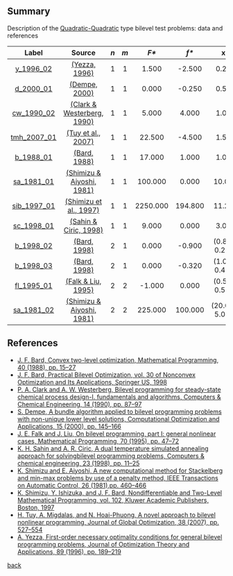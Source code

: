 ##  Summary

Description of the [Quadratic-Quadratic](QP-QP-problems) type bilevel test problems: data and references

| Label                        | Source                                                      |  _n_  |  _m_  |   _F*_    |   _f*_  |       __x*__      |               __y*__             |
| :--------------------------: |:-----------------------------------------------------------:|:-----:|:-----:|:---------:|:-------:|:-----------------:|:--------------------------------:|
| [y_1996_02](y_1996_02)       | [(Yezza, 1996)][Yezza, 1996]                                |  1    |   1   |  1.500    | -2.500  | 0.250             | 0.000                            |
| [d_2000_01](d_2000_01)       | [(Dempe, 2000)][Dempe, 2000]                                |  1    |   1   |  0.000    | -0.250  | 0.500             | -0.500                           |
| [cw_1990_02](cw_1990_02)     | [(Clark & Westerberg, 1990)][Clark & Westerberg, 1990]      |  1    |   1   |  5.000    |  4.000  | 1.000             | 3.000                            |
| [tmh_2007_01](tmh_2007_01)   | [(Tuy et al., 2007)][Tuy et al., 2007]                      |  1    |   1   |  22.500   | -4.500  | 1.500             | 4.500                            |
| [b_1988_01](b_1988_01) | [(Bard, 1988)][Bard, 1988]                                        |  1    |   1   |  17.000   |  1.000  | 1.000             | 0.000                            |
| [sa_1981_01](sa_1981_01)     | [(Shimizu & Aiyoshi, 1981)][Shimizu & Aiyoshi, 1981]        |  1    |   1   |  100.000  |  0.000  | 10.000            | 10.000                           |
| [sib_1997_01](sib_1997_01)   | [(Shimizu et al., 1997)][Shimizu et al., 1997]              |  1    |   1   |  2250.000 | 194.800 | 11.250            | 5.000                            |
| [sc_1998_01](sc_1998_01)     | [(Sahin & Ciric, 1998)][Sahin & Ciric, 1998]                |  1    |   1   |  9.000    |  0.000  | 3.000             | 5.000                            |
| [b_1998_02](b_1998_02)       | [(Bard, 1998)][Bard, 1998]                                  |  2    |   1   |  0.000    | -0.900  | (0.800, 0.200)    | 1.000                            |
| [b_1998_03](b_1998_03)       | [(Bard, 1998)][Bard, 1998]                                  |  2    |   1   |  0.000    | -0.320  | (1.000, 0.400)    | 0.800                            |
| [fl_1995_01](fl_1995_01)     | [(Falk & Liu, 1995)][Falk & Liu, 1995]                      |  2    |   2   | -1.000    |  0.000  | (0.500, 0.500)    | (0.500, 0.500)                   |
| [sa_1981_02](sa_1981_02)     | [(Shimizu & Aiyoshi, 1981)][Shimizu & Aiyoshi, 1981]        |  2    |   2   |  225.000  | 100.000 | (20.000, 5.000)   | (10.000, 5.000)                  |

##  References

 - [J. F. Bard, Convex two-level optimization, Mathematical Programming, 40 (1988), pp. 15–27](https://doi.org/10.1007/BF01580720)
 - [J. F. Bard, Practical Bilevel Optimization, vol. 30 of Nonconvex Optimization and Its Applications, Springer US, 1998](https://doi.org/10.1007/978-1-4757-2836-1)
 - [P. A. Clark and A. W. Westerberg, Bilevel programming for steady-state chemical process design-I. fundamentals and algorithms, Computers & Chemical Engineering, 14 (1990), pp. 87–97](https://doi.org/10.1016/0098-1354(90)87007-C)
 - [S. Dempe, A bundle algorithm applied to bilevel programming problems with non-unique lower level solutions, Computational Optimization and Applications, 15 (2000), pp. 145–166](https://doi.org/10.1023/A:1008735010803)
 - [J. E. Falk and J. Liu, On bilevel programming, part I: general nonlinear cases, Mathematical Programming, 70 (1995), pp. 47–72](https://doi.org/10.1007/BF01585928)
 - [K. H. Sahin and A. R. Ciric, A dual temperature simulated annealing approach for solvingbilevel programming problems, Computers & chemical engineering, 23 (1998), pp. 11–25](https://doi.org/10.1016/S0098-1354(98)00267-1)
 - [K. Shimizu and E. Aiyoshi, A new computational method for Stackelberg and min-max problems by use of a penalty method, IEEE Transactions on Automatic Control, 26 (1981),pp. 460–466](https://doi.org/10.1109/TAC.1981.1102607)
 - [K. Shimizu, Y. Ishizuka, and J. F. Bard, Nondifferentiable and Two-Level Mathematical Programming, vol. 102, Kluwer Academic Publishers, Boston, 1997](https://doi.org/10.1016/S0377-2217(97)00228-2)
 - [H. Tuy, A. Migdalas, and N. Hoai-Phuong, A novel approach to bilevel nonlinear programming, Journal of Global Optimization, 38 (2007), pp. 527–554](https://doi.org/10.1007/s10898-006-9093-1)
 - [A. Yezza, First-order necessary optimality conditions for general bilevel programming problems, Journal of Optimization Theory and Applications, 89 (1996), pp. 189–219](https://doi.org/10.1007/BF02192648)

 [back](index)

[Bard, 1988]: https://doi.org/10.1007/BF01580720
[Bard, 1998]: https://doi.org/10.1007/978-1-4757-2836-1
[Clark & Westerberg, 1990]: https://doi.org/10.1016/0098-1354(90)87007-C
[Dempe, 2000]: https://doi.org/10.1023/A:1008735010803
[Falk & Liu, 1995]: https://doi.org/10.1007/BF01585928
[Sahin & Ciric, 1998]: https://doi.org/10.1016/S0098-1354(98)00267-1
[Shimizu & Aiyoshi, 1981]: https://doi.org/10.1109/TAC.1981.1102607
[Shimizu et al., 1997]: https://doi.org/10.1016/S0377-2217(97)00228-2
[Tuy et al., 2007]: https://doi.org/10.1007/s10898-006-9093-1
[Yezza, 1996]: https://doi.org/10.1007/BF02192648
